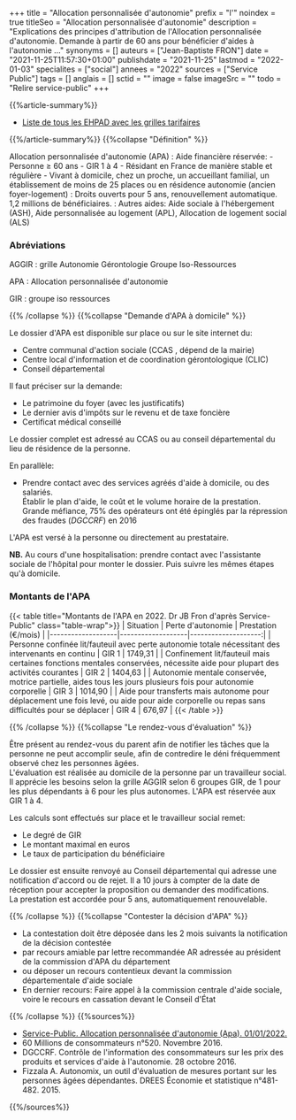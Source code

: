 +++
title = "Allocation personnalisée d'autonomie"
prefix = "l'"
noindex = true
titleSeo = "Allocation personnalisée d'autonomie"
description = "Explications des principes d'attribution de l'Allocation personnalisée d'autonomie. Demande à partir de 60 ans pour bénéficier d'aides à l'autonomie ..."
synonyms = []
auteurs = ["Jean-Baptiste FRON"]
date = "2021-11-25T11:57:30+01:00"
publishdate = "2021-11-25"
lastmod = "2022-01-03"
specialites = ["social"]
annees = "2022"
sources = ["Service Public"]
tags = []
anglais = []
sctid = ""
image = false
imageSrc = ""
todo = "Relire service-public"
+++

{{%article-summary%}}

- [Liste de tous les EHPAD avec les grilles tarifaires](https://www.pour-les-personnes-agees.gouv.fr/)

{{%/article-summary%}}
{{%collapse "Définition" %}}

Allocation personnalisée d'autonomie (APA)
: Aide financière réservée:
    - Personne ≥ 60 ans
    - GIR 1 à 4
    - Résidant en France de manière stable et régulière
    - Vivant à domicile, chez un proche, un accueillant familial, un établissement de moins de 25 places ou en résidence autonomie (ancien foyer-logement)
: Droits ouverts pour 5 ans, renouvellement automatique.  
1,2 millions de bénéficiaires.
: Autres aides: Aide sociale à l'hébergement (ASH), Aide personnalisée au logement (APL), Allocation de logement social (ALS)

### Abréviations

AGGIR
: grille Autonomie Gérontologie Groupe Iso-Ressources

APA
: Allocation personnalisée d'autonomie

GIR
: groupe iso ressources

{{% /collapse %}}
{{%collapse "Demande d'APA à domicile" %}}

Le dossier d'APA est disponible sur place ou sur le site internet du:

- Centre communal d'action sociale (CCAS , dépend de la mairie)
- Centre local d'information et de coordination gérontologique (CLIC)
- Conseil départemental

Il faut préciser sur la demande:

- Le patrimoine du foyer (avec les justificatifs)
- Le dernier avis d'impôts sur le revenu et de taxe foncière
- Certificat médical conseillé

Le dossier complet est adressé au CCAS ou au conseil départemental du lieu de résidence de la personne.

En parallèle:

- Prendre contact avec des services agréés d'aide à domicile, ou des salariés.  
Établir le plan d'aide, le coût et le volume horaire de la prestation.  
Grande méfiance, 75% des opérateurs ont été épinglés par la répression des fraudes (*DGCCRF*) en 2016

L'APA est versé à la personne ou directement au prestataire.

**NB.** Au cours d'une hospitalisation: prendre contact avec l'assistante sociale de l'hôpital pour monter le dossier. Puis suivre les mêmes étapes qu'à domicile.

### Montants de l'APA

{{< table title="Montants de l'APA en 2022. Dr JB Fron d'après Service-Public" class="table-wrap">}}
| Situation         | Perte d'autonomie | Prestation (€/mois) |
|-------------------|-------------------|--------------------:|
| Personne confinée lit/fauteuil avec perte autonomie totale nécessitant des intervenants en continu | GIR 1 | 1749,31 |
| Confinement lit/fauteuil mais certaines fonctions mentales conservées, nécessite aide pour plupart des activités courantes | GIR 2 | 1404,63 |
| Autonomie mentale conservée, motrice partielle, aides tous les jours plusieurs fois pour autonomie corporelle | GIR 3 | 1014,90 |
| Aide pour transferts mais autonome pour déplacement une fois levé, ou aide pour aide corporelle ou repas sans difficultés pour se déplacer | GIR 4 | 676,97 |
{{< /table >}}

{{% /collapse %}}
{{%collapse "Le rendez-vous d'évaluation" %}}

Être présent au rendez-vous du parent afin de notifier les tâches que la personne ne peut accomplir seule, afin de contredire le déni fréquemment observé chez les personnes âgées.  
L'évaluation est réalisée au domicile de la personne par un travailleur social. Il apprécie les besoins selon la grille AGGIR selon 6 groupes GIR, de 1 pour les plus dépendants à 6 pour les plus autonomes. L'APA est réservée aux GIR 1 à 4.

Les calculs sont effectués sur place et le travailleur social remet:

- Le degré de GIR
- Le montant maximal en euros
- Le taux de participation du bénéficiaire

Le dossier est ensuite renvoyé au Conseil départemental qui adresse une notification d'accord ou de rejet. Il a 10 jours à compter de la date de réception pour accepter la proposition ou demander des modifications.  
La prestation est accordée pour 5 ans, automatiquement renouvelable.

{{% /collapse %}}
{{%collapse "Contester la décision d'APA" %}}

- La contestation doit être déposée dans les 2 mois suivants la notification de la décision contestée
- par recours amiable par lettre recommandée AR adressée au président de la commission d'APA du département
- ou déposer un recours contentieux devant la commission départementale d'aide sociale
- En dernier recours: Faire appel à la commission centrale d'aide sociale, voire le recours en cassation devant le Conseil d'État

{{% /collapse %}}
{{%sources%}}

- [Service-Public. Allocation personnalisée d'autonomie (Apa). 01/01/2022.](https://www.service-public.fr/particuliers/vosdroits/F10009)
- 60 Millions de consommateurs n°520. Novembre 2016.
- DGCCRF. Contrôle de l'information des consommateurs sur les prix des produits et services d'aide à l'autonomie. 28 octobre 2016.
- Fizzala A. Autonomix, un outil d'évaluation de mesures portant sur les personnes âgées dépendantes. DREES Économie et statistique n°481-482. 2015.

{{%/sources%}}
